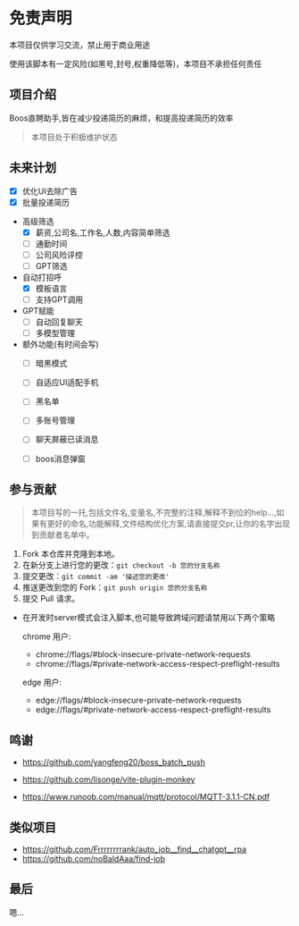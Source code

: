 # 免责声明

本项目仅供学习交流，禁止用于商业用途

使用该脚本有一定风险(如黑号,封号,权重降低等)，本项目不承担任何责任

## 项目介绍

Boos直聘助手,皆在减少投递简历的麻烦，和提高投递简历的效率

> 本项目处于积极维护状态

## 未来计划

- [x] 优化UI去除广告
- [x] 批量投递简历
- 高级筛选
  - [x] 薪资,公司名,工作名,人数,内容简单筛选
  - [ ] 通勤时间
  - [ ] 公司风险评控
  - [ ] GPT筛选
- 自动打招呼
  - [x] 模板语言
  - [ ] 支持GPT调用
- GPT赋能
  - [ ] 自动回复聊天
  - [ ] 多模型管理
- 额外功能(有时间会写)
  - [ ] 暗黑模式
  - [ ] 自适应UI适配手机
  - [ ] 黑名单
  - [ ] 多账号管理
  - [ ] 聊天屏蔽已读消息
  - [ ] boos消息弹窗


## 参与贡献

> 本项目写的一托,包括文件名,变量名,不完整的注释,解释不到位的help...,如果有更好的命名,功能解释,文件结构优化方案,请直接提交pr,让你的名字出现到贡献者名单中。

1. Fork 本仓库并克隆到本地。
2. 在新分支上进行您的更改：`git checkout -b 您的分支名称`
3. 提交更改：`git commit -am '描述您的更改'`
4. 推送更改到您的 Fork：`git push origin 您的分支名称`
5. 提交 Pull 请求。

- 在开发时server模式会注入脚本,也可能导致跨域问题请禁用以下两个策略
  
  chrome 用户:

  - chrome://flags/#block-insecure-private-network-requests
  - chrome://flags/#private-network-access-respect-preflight-results

  edge 用户:

  - edge://flags/#block-insecure-private-network-requests
  - edge://flags/#private-network-access-respect-preflight-results

## 鸣谢

- <https://github.com/yangfeng20/boss_batch_push>
- <https://github.com/lisonge/vite-plugin-monkey>

- <https://www.runoob.com/manual/mqtt/protocol/MQTT-3.1.1-CN.pdf>
  
## 类似项目

- <https://github.com/Frrrrrrrrank/auto_job__find__chatgpt__rpa>
- <https://github.com/noBaldAaa/find-job>

## 最后

嗯...
